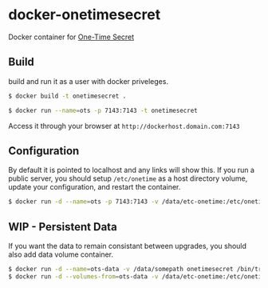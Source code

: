 # docker-onetimesecret

Docker container for [One-Time Secret](http://onetimesecret.com)

## Build

build and run it as a user with docker priveleges.

```bash
$ docker build -t onetimesecret .
```


```bash
$ docker run --name=ots -p 7143:7143 -t onetimesecret
```

Access it through your browser at `http://dockerhost.domain.com:7143`

## Configuration

By default it is pointed to localhost and any links will show this.
If you run a public server, you should setup `/etc/onetime` as a host directory volume, update your configuration, and restart the container.

```bash
$ docker run -d --name=ots -p 7143:7143 -v /data/etc-onetime:/etc/onetime onetimesecret
```

## WIP - Persistent Data

If you want the data to remain consistant between upgrades, you should also add data volume container.

```bash
$ docker run -d --name=ots-data -v /data/somepath onetimesecret /bin/true
$ docker run -d --volumes-from=ots-data -v /data/etc-onetime:/etc/onetime --name=ots -p 7143:7143 -t onetimesecret
```
